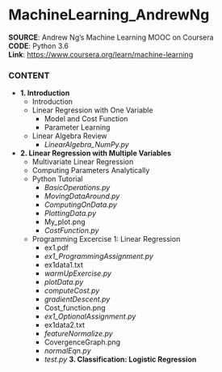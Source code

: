 # MachineLearning_AndrewNg

**SOURCE**: Andrew Ng’s Machine Learning MOOC on Coursera  
**CODE**: Python 3.6  
**Link**: https://www.coursera.org/learn/machine-learning  

### CONTENT
- **1. Introduction**
  - Introduction
  - Linear Regression with One Variable
    - Model and Cost Function
    - Parameter Learning
  - Linear Algebra Review
    - *LinearAlgebra_NumPy.py*
- **2. Linear Regression with Multiple Variables**
  - Multivariate Linear Regression
  - Computing Parameters Analytically
  - Python Tutorial
    - *BasicOperations.py*
    - *MovingDataAround.py*
    - *ComputingOnData.py*
    - *PlottingData.py*
    - My_plot.png
    - *CostFunction.py*
  - Programming Excercise 1: Linear Regression
    - ex1.pdf
    - *ex1_ProgrammingAssignment.py*
    - ex1data1.txt
    - *warmUpExercise.py*
    - *plotData.py*
    - *computeCost.py*
    - *gradientDescent.py*
    - Cost_function.png
    - *ex1_OptionalAssignment.py*
    - ex1data2.txt
    - *featureNormalize.py*
    - CovergenceGraph.png
    - *normalEqn.py*
    - *test.py*
    **3. Classification: Logistic Regression**